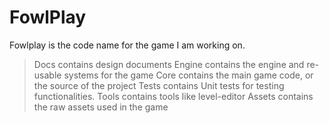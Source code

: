# FowlPlay

Fowlplay is the code name for the game I am working on.

> Docs contains design documents
> Engine contains the engine and re-usable systems for the game
> Core contains the main game code, or the source of the project
> Tests contains Unit tests for testing functionalities. 
> Tools contains tools like level-editor 
> Assets contains the raw assets used in the game


